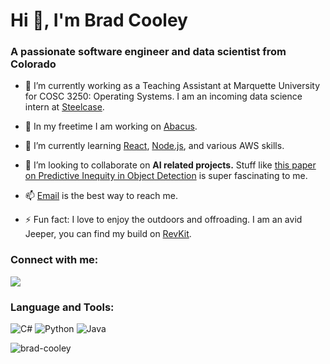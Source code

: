 # Hi 👋, I'm Brad Cooley

### A passionate software engineer and data scientist from Colorado

- 💼 I’m currently working as a Teaching Assistant at Marquette University for COSC 3250: Operating Systems. I am an incoming data science intern at [Steelcase](https://www.steelcase.com/).

- 🔭 In my freetime I am working on [Abacus](https://github.com/acm-mu/abacus).

- 🌱 I’m currently learning [React](https://reactjs.org/), [Node.js](https://nodejs.org/), and various AWS skills.

- 🤝 I’m looking to collaborate on **AI related projects.** Stuff like [this paper on Predictive Inequity in Object Detection](https://arxiv.org/pdf/1902.11097.pdf?fbclid=IwAR0XylkVZ-dRJZ_II6Me5200IWjvFYylQ1zInyZrlpwXFP6Ns7S7JZ7jeOc) is super fascinating to me.

- 📫 [Email](mailto:brad@cooleyweb.org) is the best way to reach me.

- ⚡ Fun fact: I love to enjoy the outdoors and offroading. I am an avid Jeeper, you can find my build on [RevKit](https://revkit.com/randal).

### Connect with me:

<p align="left">
<img src="https://img.shields.io/badge/LinkedIn-0077B5?style=for-the-badge&logo=linkedin&logoColor=white" />
</p>

### Language and Tools:

<p align="left">
	<img src="https://img.shields.io/badge/C%23-239120?style=for-the-badge&logo=c-sharp&logoColor=white" alt="C#" />
	<img src="https://img.shields.io/badge/Python-3776AB?style=for-the-badge&logo=python&logoColor=white" alt="Python" />
	<img src="https://img.shields.io/badge/Java-ED8B00?style=for-the-badge&logo=java&logoColor=white" alt="Java" />
</p>

<p align="left"> <img src="https://komarev.com/ghpvc/?username=brad-cooley" alt="brad-cooley" /> </p>
